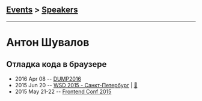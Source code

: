 ## [Events](../README.md) > [Speakers](../speakers.md)
---

# Антон Шувалов

## Отладка кода в браузере
- 2016 Apr 08 -- [DUMP2016](https://www.youtube.com/watch?v=nPYmp586EE0)    
- 2015 Jun 20 -- [WSD 2015 - Санкт-Петербург](https://www.youtube.com/watch?v=V7bnSOwuO4M)  | [:notebook:](https://wsd.events/2015/06/20/pres/code-debug.pdf)  
- 2015 May 21-22 -- [Frontend Conf 2015](https://www.youtube.com/watch?v=-LFtPWD2zbQ)    
